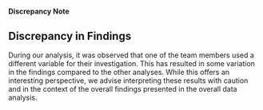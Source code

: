 #### Discrepancy Note

## Discrepancy in Findings
During our analysis, it was observed that one of the team members used a different variable for their investigation. This has resulted in some variation in the findings compared to the other analyses. While this offers an interesting perspective, we advise interpreting these results with caution and in the context of the overall findings presented in the overall data analysis.